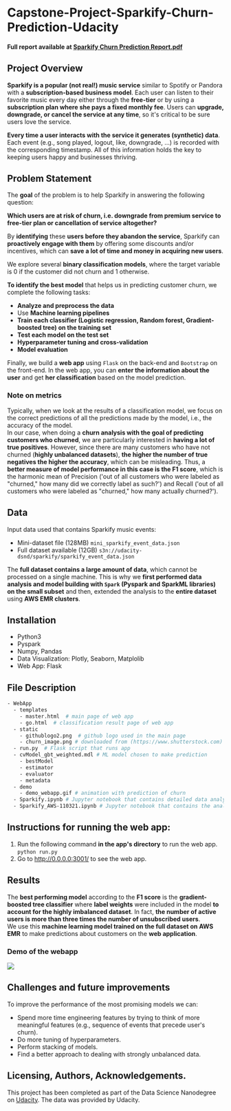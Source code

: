 # Capstone-Project-Sparkify-Churn-Prediction-Udacity

#### Full report available at [Sparkify Churn Prediction Report.pdf](https://github.com/LFattorini/capstone-project-churn-prediction-udacity/blob/master/Sparkify%20Churn%20Prediction%20Report.pdf)

## Project Overview

**Sparkify is a popular (not real!) music service** similar to Spotify or Pandora with a **subscription-based business model**. Each user can listen to their favorite music every day either through the **free-tier** or by using a **subscription plan where she pays a fixed monthly fee**. Users can **upgrade, downgrade, or cancel the service at any time**, so it's critical to be sure users love the service.

**Every time a user interacts with the service it generates (synthetic) data**. Each event (e.g., song played, logout, like, downgrade, ...) is recorded with the corresponding timestamp. All of this information holds the key to keeping users happy and businesses thriving.

## Problem Statement

The **goal** of the problem is to help Sparkify in answering the following question:<br>

**Which users are at risk of churn, i.e. downgrade from premium service to free-tier plan or cancellation of service altogether?**

By **identifying** these **users before they abandon the service**, Sparkify can **proactively engage with them** by offering some discounts and/or incentives, which can **save a lot of time and money in acquiring new users**.

We explore several **binary classification models**, where the target variable is 0 if the customer did not churn and 1 otherwise.

**To identify the best model** that helps us in predicting customer churn, we complete the following tasks: <br>

- **Analyze and preprocess the data**
- Use **Machine learning pipelines**
- **Train each classifier (Logistic regression, Random forest, Gradient-boosted tree) on the training set**
- **Test each model on the test set**
- **Hyperparameter tuning and cross-validation**
- **Model evaluation**

Finally, we build a **web app** using `Flask` on the back-end and `Bootstrap` on the front-end.
In the web app, you can **enter the information about the user** and get **her classification** based on the model prediction.

### Note on metrics

Typically, when we look at the results of a classification model, we focus on the correct predictions of all the predictions made by the model, i.e., the accuracy of the model.<br>
In our case, when doing a **churn analysis with the goal of predicting customers who churned**, we are particularly interested in **having a lot of true positives**. However, since there are many customers who have not churned (**highly unbalanced datasets**), **the higher the number of true negatives the higher the accuracy**, which can be misleading. Thus, a **better measure of model performance in this case is the F1 score**, which is the harmonic mean of Precision ('out of all customers who were labeled as "churned," how many did we correctly label as such?') and Recall ('out of all customers who were labeled as "churned," how many actually churned?').

## Data

Input data used that contains Sparkify music events:<br>
- Mini-dataset file (128MB) `mini_sparkify_event_data.json`
- Full dataset available (12GB) `s3n://udacity-dsnd/sparkify/sparkify_event_data.json`

The **full dataset contains a large amount of data**, which cannot be processed on a single machine. This is why we **first performed data analysis and model building with `Spark` (Pyspark and SparkML libraries) on the small subset** and then, extended the analysis to the **entire dataset** using **AWS EMR clusters**.

## Installation

* Python3
* Pyspark
* Numpy, Pandas
* Data Visualization: Plotly, Seaborn, Matplolib
* Web App: Flask 


## File Description

```bash
- WebApp
  - templates
    - master.html  # main page of web app
    - go.html  # classification result page of web app
  - static
    - githublogo2.png  # github logo used in the main page
    - churn_image.png # downloaded from (https://www.shutterstock.com)
  - run.py  # Flask script that runs app
  - cvModel_gbt_weighted.mdl # ML model chosen to make prediction
    - bestModel
    - estimator
    - evaluator
    - metadata
  - demo
    - demo_webapp.gif # animation with prediction of churn
  - Sparkify.ipynb # Jupyter notebook that contains detailed data analysis and model building with Spark (Pyspark and SparkML libraries) run on the small subset
  - Sparkify_AWS-110321.ipynb # Jupyter notebook that contains the analysis run using the full available dataset on AWS EMR
```
## Instructions for running the web app:

1. Run the following command **in the app's directory** to run the web app. `python run.py`
2. Go to http://0.0.0.0:3001/ to see the web app.

## Results

The **best performing model** according to the **F1 score** is the **gradient-boosted tree classifier** where **label weights** were included in the model **to account for the highly imbalanced dataset**. In fact, **the number of active users is more than three times the number of unsubscribed users**.  <br>
We use this **machine learning model trained on the full dataset on AWS EMR** to make predictions about customers on the **web application**. 

### Demo of the webapp

![](WebApp/demo/demo_webapp.gif)


## Challenges and future improvements

To improve the performance of the most promising models we can: <br>

- Spend more time engineering features by trying to think of more meaningful features (e.g., sequence of events that precede user's churn).
- Do more tuning of hyperparameters.
- Perform stacking of models.
- Find a better approach to dealing with strongly unbalanced data.


## Licensing, Authors, Acknowledgements.

This project has been completed as part of the Data Science Nanodegree on [Udacity](www.udacity.com). The data was provided by Udacity.
